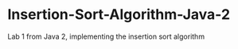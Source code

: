 Insertion-Sort-Algorithm-Java-2
===============================

Lab 1 from Java 2, implementing the insertion sort algorithm
